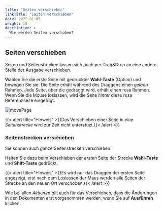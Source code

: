 ```yaml
---
title: "Seiten verschieben"
linkTitle: "Seiten verschieben"
date: 2022-01-05
weight: 18
description: >
  Wie werden Seiten verschoben?
---
```


 ## Seiten verschieben

Seiten und Seitenstrecken lassen sich auch per Drag&Drop an eine andere Stelle der Ausgabe verschieben.

Wählen Sie die erste Seite mit gedrückter **Wahl-Taste** (Option) und bewegen Sie sie. Die Seite erhält während des Draggens einen *gelben* Rahmen. Jede Seite, über die gedraggt wird, erhält einen rosa Rahmen. Wenn Sie die Mouse loslassen, wird die Seite *hinter* diese rosa Referenzseite eingefügt.


![movePage](/images/movePage.png)


{{< alert title="Hinweis" >}}Das Verschieben einer Seite *in eine Seitenstrecke* wird zur Zeit nicht unterstüzt.{{< /alert >}}


 ### Seitenstrecken verschieben

Sie können auch ganze Seitenstrecken verschieben. 

Halten Sie dazu beim Verschieben der *ersten* Seite der Strecke **Wahl-Taste** und **Shift-Taste** gedrückt. 

{{< alert title="Hinweis" >}}Es wird nur das Draggen der ersten Seite angezeigt, erst nach dem Loslassen der Maus werden alle Seiten der Strecke an den neuen Ort verschoben.{{< /alert >}}




Wie bei allen *Aktionen* gilt auch für das Verschieben, dass die Änderungen in den Dokumenten erst vorgenommen werden, wenn Sie auf **Ausführen** klicken.

